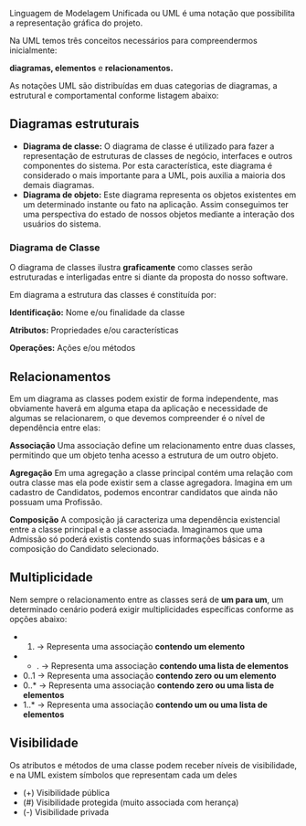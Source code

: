 Linguagem de Modelagem Unificada ou UML é uma notação que possibilita a representação gráfica do projeto.

Na UML temos três conceitos necessários para compreendermos inicialmente:

**diagramas, elementos** e **relacionamentos.**

As notações UML são distribuídas em duas categorias de diagramas, a estrutural e comportamental conforme listagem abaixo:

## Diagramas estruturais

- **Diagrama de classe:** O diagrama de classe é utilizado para fazer a representação de estruturas de classes de negócio, interfaces e outros componentes do sistema. Por esta característica, este diagrama é considerado o mais importante para a UML, pois auxilia a maioria dos demais diagramas.
- **Diagrama de objeto:** Este diagrama representa os objetos existentes em um determinado instante ou fato na aplicação. Assim conseguimos ter uma perspectiva do estado de nossos objetos mediante a interação dos usuários do sistema.

### Diagrama de Classe

O diagrama de classes ilustra **graficamente** como classes serão estruturadas e interligadas entre si diante da proposta do nosso software.

Em diagrama a estrutura das classes é constituída por:

**Identificação:** Nome e/ou finalidade da classe

**Atributos:** Propriedades e/ou características

**Operações:** Ações e/ou métodos

## Relacionamentos

Em um diagrama as classes podem existir de forma independente, mas obviamente haverá em alguma etapa da aplicação e necessidade de algumas se relacionarem, o que devemos compreender é o nível de dependência entre elas:

**Associação**
Uma associação define um relacionamento entre duas classes, permitindo que um objeto tenha acesso a estrutura de um outro objeto.

**Agregação**
Em uma agregação a classe principal contém uma relação com outra classe mas ela pode existir sem a classe agregadora. Imagina em um cadastro de Candidatos, podemos encontrar candidatos que ainda não possuam uma Profissão.

**Composição**
A composição já caracteriza uma dependência existencial entre a classe principal e a classe associada. Imaginamos que uma Admissão só poderá existis contendo suas informações básicas e a composição do Candidato selecionado.

## Multiplicidade

Nem sempre o relacionamento entre as classes será de **um para um**, um determinado cenário poderá exigir multiplicidades específicas conforme as opções abaixo:

- 1. -> Representa uma associação **contendo um elemento**
- * . -> Representa uma associação **contendo uma lista de elementos**
- 0..1 -> Representa uma associação **contendo zero ou um elemento**
- 0..* -> Representa uma associação **contendo zero ou uma lista de elementos**
- 1..* -> Representa uma associação **contendo um ou uma lista de elementos**

## Visibilidade

Os atributos e métodos de uma classe podem receber níveis de visibilidade, e na UML existem símbolos que representam cada um deles

- (+) Visibilidade pública
- (#) Visibilidade protegida (muito associada com herança)
- (-) Visibilidade privada

